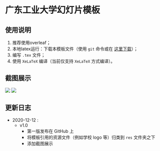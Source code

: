 # 广东工业大学幻灯片模板
## 使用说明
1. 推荐使用overleaf；
2. 本地latex运行：下载本模板文件（使用 ```git``` 命令或在
[这里下载](https://github.com/K-JW/CCNU_BeamerTemplate/releases)）；
3. 编写 ```.tex``` 文件；
4. 使用 ```XeLaTeX``` 编译（当前仅支持 ```XeLaTeX``` 方式编译）。

## 截图展示
![](https://github.com/K-JW/CCNU_BeamerTemplate/blob/master/figures/page_01.jpg)
![](https://github.com/K-JW/CCNU_BeamerTemplate/blob/master/figures/page_03.jpg)

## 更新日志
* 2020-12-12 :
  * v1.0 
    * 第一版发布在 GitHub 上
    * 将模板引用的资源文件（例如学校 logo 等）归类到 ```res``` 文件夹之下
    * 添加截图展示
